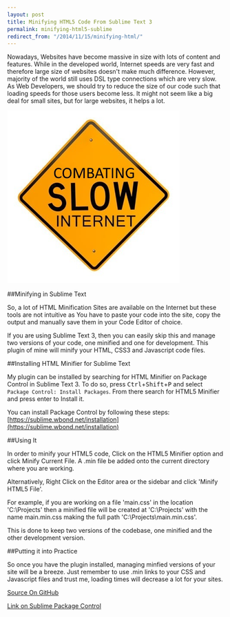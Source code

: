 ```yaml
---
layout: post
title: Minifying HTML5 Code From Sublime Text 3
permalink: minifying-html5-sublime
redirect_from: "/2014/11/15/minifying-html/"
---
```


Nowadays, Websites have become massive in size with lots of content and features. While in the developed world, Internet speeds are very fast and therefore large size of websites doesn't make much difference. However, majority of the world still uses DSL type connections which are very slow. As Web Developers, we should try to reduce the size of our code such that loading speeds for those users become less. It might not seem like a big deal for small sites, but for large websites, it helps a lot.

![Slow](/images/internet.jpg "Slow Internet")

##Minifying in Sublime Text

So, a lot of HTML Minification Sites are available on the Internet but these tools are not intuitive as You have to paste your code into the site, copy the output and manually save them in your Code Editor of choice.

If you are using Sublime Text 3, then you can easily skip this and manage two versions of your code, one minified and one for development. This plugin of mine will minify your HTML, CSS3 and Javascript code files.

##Installing HTML Minifier for Sublime Text

My plugin can be installed by searching for HTML Minifier on Package Control in Sublime Text 3. To do so, press <kbd>Ctrl</kbd>+<kbd>Shift</kbd>+<kbd>P</kbd> and select `Package Control: Install Packages`. From there search for HTML5 Minifier and press enter to Install it.

You can install Package Control by following these steps: [https://sublime.wbond.net/installation](https://sublime.wbond.net/installation)

##Using It

In order to minify your HTML5 code, Click on the HTML5 Minifier option and click Minify Current File. A .min file be added onto the current directory where you are working.

Alternatively, Right Click on the Editor area or the sidebar and click 'Minify HTML5 File'.

For example, if you are working on a file 'main.css' in the location 'C:\Projects\' then a minified file will be created at 'C:\Projects\' with the name main.min.css making the full path 'C:\Projects\main.min.css'.

This is done to keep two versions of the codebase, one minified and the other development version.

##Putting it into Practice

So once you have the plugin installed, managing minfied versions of your site will be a breeze. Just remember to use .min links to your CSS and Javascript files and trust me, loading times will decrease a lot for your sites.

[Source On GitHub](https://github.com/geekpradd/sublime-html5-minifier/)

[Link on Sublime Package Control](https://sublime.wbond.net/packages/HTML%20Minifier)


